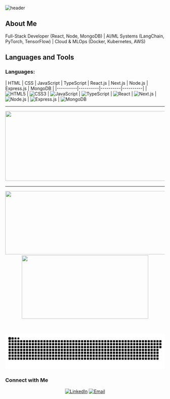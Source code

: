 ![header](https://capsule-render.vercel.app/api?type=venom&height=200&text=I%20am%20Md%20Kaif.&fontSize=70&color=0:8871e5,100:b678c4&stroke=b678c4)

## About Me    
Full-Stack Developer (React, Node, MongoDB) | AI/ML Systems (LangChain, PyTorch, TensorFlow) | Cloud & MLOps (Docker, Kubernetes, AWS)
    

## Languages and Tools 


### Languages:
| HTML | CSS | JavaScript | TypeScript | React.js | Next.js | Node.js | Express.js | MongoDB |
|----------|----------|----------|----------|
|  <img src="https://cdn.jsdelivr.net/gh/devicons/devicon/icons/html5/html5-original.svg" title="HTML5" alt="HTML5" width="55" height="55"/> |  <img src="https://cdn.jsdelivr.net/gh/devicons/devicon/icons/css3/css3-original.svg" title="CSS3" alt="CSS3" width="55" height="55"/> |  <img src="https://cdn.jsdelivr.net/gh/devicons/devicon/icons/javascript/javascript-original.svg" title="JavaScript" alt="JavaScript" width="55" height="55"/> |  <img src="https://cdn.jsdelivr.net/gh/devicons/devicon/icons/typescript/typescript-original.svg" title="TypeScript" alt="TypeScript" width="55" height="55"/> | <img src="https://cdn.jsdelivr.net/gh/devicons/devicon/icons/react/react-original.svg" title="React" alt="React" width="55" height="55"/> | <img src="https://cdn.jsdelivr.net/gh/devicons/devicon/icons/nextjs/nextjs-original.svg" title="Next.js" alt="Next.js" width="55" height="55"/> | <img src="https://cdn.jsdelivr.net/gh/devicons/devicon/icons/nodejs/nodejs-original.svg" title="Node.js" alt="Node.js" width="55" height="55"/> | <img src="https://cdn.jsdelivr.net/gh/devicons/devicon/icons/express/express-original.svg" title="Express.js" alt="Express.js" width="55" height="55"/> | <img src="https://cdn.jsdelivr.net/gh/devicons/devicon/icons/mongodb/mongodb-original.svg" title="MongoDB" alt="MongoDB" width="55" height="55"/>

  

---

  
<p align="center">
  <img width="800" height="220" src="https://streak-stats.demolab.com?user=kaif-istan&theme=highcontrast&hide_border=true&border_radius=5&card_width=800">
</p>


---


<p align="center">
  <img width="600" height="200" src="https://github-readme-stats.vercel.app/api?username=kaif-istan&show_icons=true&theme=vision-friendly-dark">
  <img width="400" height="200" src="https://github-readme-stats.vercel.app/api/top-langs/?username=kaif-istan&size_weight=0.15&count_weight=0.5&layout=compact&theme=vision-friendly-dark">
</p>
 

<div id="header" align="center">
  <img src="https://komarev.com/ghpvc/?username=kaif-istan&style=for-the-badge&color=orange" alt=""/>
</div>

<p align="center">
 <img width="1000" src="asset/github-snake.svg" alt="snake"/>
</p>



### Connect with Me 

<p align="center">
<a href="www.linkedin.com/in/kaif85077/"><img alt="LinkedIn" src="https://img.shields.io/badge/LinkedIn-kaif-blue?style=flat-square&logo=linkedin"></a>
<a href="mailto:kaif85077@gmail.com"><img alt="Email" src="https://img.shields.io/badge/Email-kaif-blue?style=flat-square&logo=gmail"></a>
</p>
